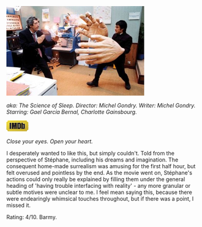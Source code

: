 <!--
.. title: La Science des R&ecirc;ves
.. slug: la-science-des-reves
.. date: 2007-05-18 13:47:38-05:00
.. tags: movie
.. link: 
.. description: 
.. type: text
-->


[![Giant hands](/files/2007/05/thescienceofsleep1.jpg)](http://imdb.com/title/tt0354899/ "Giant hands")

*aka: The Science of Sleep.
Director: Michel Gondry.
Writer: Michel Gondry.
Starring: Gael García Bernal, Charlotte Gainsbourg.*

[![Internet Movie Database](/files/2007/05/imdb.png)](http://imdb.com/title/tt0354899/)

*Close your eyes. Open your heart.*

I desperately wanted to like this, but simply couldn't. Told from the
perspective of Stéphane, including his dreams and imagination. The
consequent home-made surrealism was amusing for the first half hour, but
felt overused and pointless by the end. As the movie went on, Stéphane's
actions could only really be explained by filling them under the general
heading of 'having trouble interfacing with reality' - any more granular
or subtle motives were unclear to me. I feel mean saying this, because
there were endearingly whimsical touches throughout, but if there was a
point, I missed it.

Rating: 4/10.
Barmy.